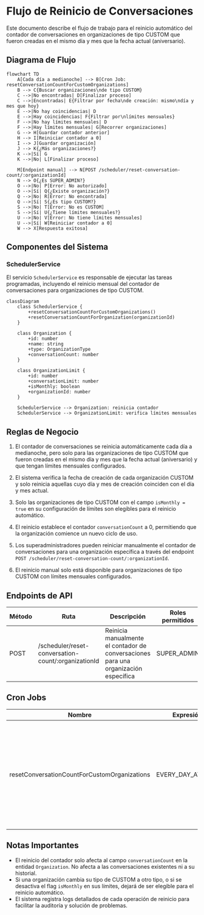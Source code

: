 # Flujo de Reinicio de Conversaciones

Este documento describe el flujo de trabajo para el reinicio automático del contador de conversaciones en organizaciones de tipo CUSTOM que fueron creadas en el mismo día y mes que la fecha actual (aniversario).

## Diagrama de Flujo

```mermaid
flowchart TD
    A[Cada día a medianoche] --> B[Cron Job: resetConversationCountForCustomOrganizations]
    B --> C{Buscar organizaciones\nde tipo CUSTOM}
    C -->|No encontradas| D[Finalizar proceso]
    C -->|Encontradas| E{Filtrar por fecha\nde creación: mismo\ndía y mes que hoy}
    E -->|No hay coincidencias| D
    E -->|Hay coincidencias| F{Filtrar por\nlímites mensuales}
    F -->|No hay límites mensuales| D
    F -->|Hay límites mensuales| G[Recorrer organizaciones]
    G --> H[Guardar contador anterior]
    H --> I[Reiniciar contador a 0]
    I --> J[Guardar organización]
    J --> K{¿Más organizaciones?}
    K -->|Sí| G
    K -->|No| L[Finalizar proceso]
    
    M[Endpoint manual] --> N[POST /scheduler/reset-conversation-count/:organizationId]
    N --> O{¿Es SUPER_ADMIN?}
    O -->|No| P[Error: No autorizado]
    O -->|Sí| Q{¿Existe organización?}
    Q -->|No| R[Error: No encontrada]
    Q -->|Sí| S{¿Es tipo CUSTOM?}
    S -->|No| T[Error: No es CUSTOM]
    S -->|Sí| U{¿Tiene límites mensuales?}
    U -->|No| V[Error: No tiene límites mensuales]
    U -->|Sí| W[Reiniciar contador a 0]
    W --> X[Respuesta exitosa]
```

## Componentes del Sistema

### SchedulerService

El servicio `SchedulerService` es responsable de ejecutar las tareas programadas, incluyendo el reinicio mensual del contador de conversaciones para organizaciones de tipo CUSTOM.

```mermaid
classDiagram
    class SchedulerService {
        +resetConversationCountForCustomOrganizations()
        +resetConversationCountForOrganization(organizationId)
    }
    
    class Organization {
        +id: number
        +name: string
        +type: OrganizationType
        +conversationCount: number
    }
    
    class OrganizationLimit {
        +id: number
        +conversationLimit: number
        +isMonthly: boolean
        +organizationId: number
    }
    
    SchedulerService --> Organization: reinicia contador
    SchedulerService --> OrganizationLimit: verifica límites mensuales
```

## Reglas de Negocio

1. El contador de conversaciones se reinicia automáticamente cada día a medianoche, pero solo para las organizaciones de tipo CUSTOM que fueron creadas en el mismo día y mes que la fecha actual (aniversario) y que tengan límites mensuales configurados.

2. El sistema verifica la fecha de creación de cada organización CUSTOM y solo reinicia aquellas cuyo día y mes de creación coinciden con el día y mes actual.

3. Solo las organizaciones de tipo CUSTOM con el campo `isMonthly = true` en su configuración de límites son elegibles para el reinicio automático.

4. El reinicio establece el contador `conversationCount` a 0, permitiendo que la organización comience un nuevo ciclo de uso.

5. Los superadministradores pueden reiniciar manualmente el contador de conversaciones para una organización específica a través del endpoint `POST /scheduler/reset-conversation-count/:organizationId`.

6. El reinicio manual solo está disponible para organizaciones de tipo CUSTOM con límites mensuales configurados.

## Endpoints de API

| Método | Ruta | Descripción | Roles permitidos |
|--------|------|-------------|------------------|
| POST | /scheduler/reset-conversation-count/:organizationId | Reinicia manualmente el contador de conversaciones para una organización específica | SUPER_ADMIN |

## Cron Jobs

| Nombre | Expresión Cron | Descripción |
|--------|----------------|-------------|
| resetConversationCountForCustomOrganizations | EVERY_DAY_AT_MIDNIGHT | Reinicia automáticamente el contador de conversaciones para las organizaciones de tipo CUSTOM que fueron creadas en el mismo día y mes que la fecha actual y que tengan límites mensuales |

## Notas Importantes

- El reinicio del contador solo afecta al campo `conversationCount` en la entidad `Organization`. No afecta a las conversaciones existentes ni a su historial.
- Si una organización cambia su tipo de CUSTOM a otro tipo, o si se desactiva el flag `isMonthly` en sus límites, dejará de ser elegible para el reinicio automático.
- El sistema registra logs detallados de cada operación de reinicio para facilitar la auditoría y solución de problemas.
